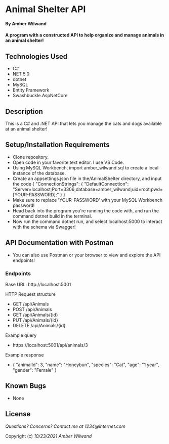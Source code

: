 # Animal Shelter API

#### By **Amber Wilwand**

#### A program with a constructed API to help organize and manage animals in an animal shelter!

## Technologies Used

- C#
- NET 5.0
- dotnet
- MySQL
- Entity Framework
- Swashbuckle.AspNetCore

## Description

This is a C# and .NET API that lets you manage the cats and dogs available at an animal shelter!

## Setup/Installation Requirements

- Clone repository.
- Open code in your favorite text editor. I use VS Code.
- Using MySQL Workbench, import amber_wilwand.sql to create a local instance of the database.
- Create an appsettings.json file in the/AnimalShelter directory, and input the code { "ConnectionStrings": { "DefaultConnection": "Server=localhost;Port=3306;database=amber_wilwand;uid=root;pwd=[YOUR-PASSWORD];" } }
- Make sure to replace 'YOUR-PASSWORD' with your MySQL Workbench password!
- Head back into the program you're running the code with, and run the command dotnet build in the terminal.
- Now run the command dotnet run, and select localhost:5000 to interact with the schema via Swagger!

## API Documentation with Postman

- You can also use Postman or your browser to view and explore the API endpoints!

### Endpoints

Base URL: http://localhost:5001

HTTP Request structure

- GET /api/Animals
- POST /api/Animals
- GET /api/Animals/{id}
- PUT /api/Animals/{id}
- DELETE /api/Animals/{id}

Example query

- https://localhost:5001/api/animals/3

Example response

- {
  "animalId": 3,
  "name": "Honeybun",
  "species": "Cat",
  "age": "1 year",
  "gender": "Female"
  }

## Known Bugs

- None

## License

_Questions? Concerns? Contact me at 1234@internet.com_

Copyright (c) _10/23/2021_ _Amber Wilwand_
